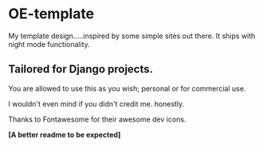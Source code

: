 # OE-template
My template design.....inspired by some simple sites out there. It ships with night mode functionality.

## Tailored for Django projects.


You are allowed to use this as you wish; personal or for commercial use.

I wouldn't even mind if you didn't credit me. honestly.








Thanks to Fontawesome for their awesome dev icons.

**[A better readme to be expected]**
